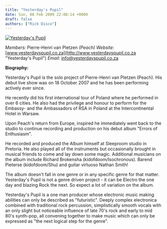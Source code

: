 ```yaml
---
title: "Yesterday's Pupil"
date: Sun, 08 Feb 2009 22:08:14 +0000
draft: false
authors: ["Rick Disco"]
---
```


[![Yesterday's Pupil](/wp-content/uploads/2009/02/retro-peach.jpg "Yesterday's Pupil")](/wp-content/uploads/2009/02/retro-peach.jpg)

_Members:_ Pierre-Henri van Pletzen _(Peach)_ _Website:_ [www.yesterdayspupil.co.za](http://www.yesterdayspupil.co.za "Yesterday's Pupil") _Email:_ info@yesterdayspupil.co.za

**Biography:**

Yesterday's Pupil is the solo project of Pierre-Henri van Pletzen (Peach). His debut live show was on 18 October 2007 and he has been performing actively ever since.

He recently did his first international tour of Poland where he performed in over 6 cities. He also had the privilege and honour to perform for the Embassy- and the Ambassadors of RSA in Poland at the Intercontinental Hotel in Warsaw.

Upon Peach's return from Europe, inspired he immediately went back to the studio to continue recording and production on his debut album "Errors of Enthusiasm".

He recorded and produced the Album himself at Sleeproom studio in Pretoria. He also played all of the instruments but occasionally brought in musical friends to come and lay down some magic. Additional musicians on the album include Richard Brokensha (kidofdoom/Isochronous). Barend Pieterse (kidofdoom/Shu) and guitar virtuoso Nathan Smith!

The album doesn't fall in one genre or in any specific genre for that matter. Yesterday's Pupil is not a genre driven project - it can be Electro the one day and blazing Rock the next. So expect a lot of variation on the album.

Yesterday's Pupil is a one man producer whose electronic music making abilities can only be described as "futuristic". Deeply complex electronica combined with traditional rock percussion, simplistically smooth vocals with an only slight but noticeable influence of late 70's rock and early to mid 80's synth-pop, all convening together to make music which can only be expressed as "the next logical step for the genre".